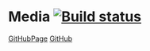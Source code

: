 # Media [![Build status](https://ci.appveyor.com/api/projects/status/jbx8w35btjog97eu?svg=true)](https://ci.appveyor.com/project/kos4/ahj-homeworks-media)
[GitHubPage](https://kos4.github.io/ahj-homeworks_media/)
[GitHub](https://github.com/kos4/ahj-homeworks_media)
